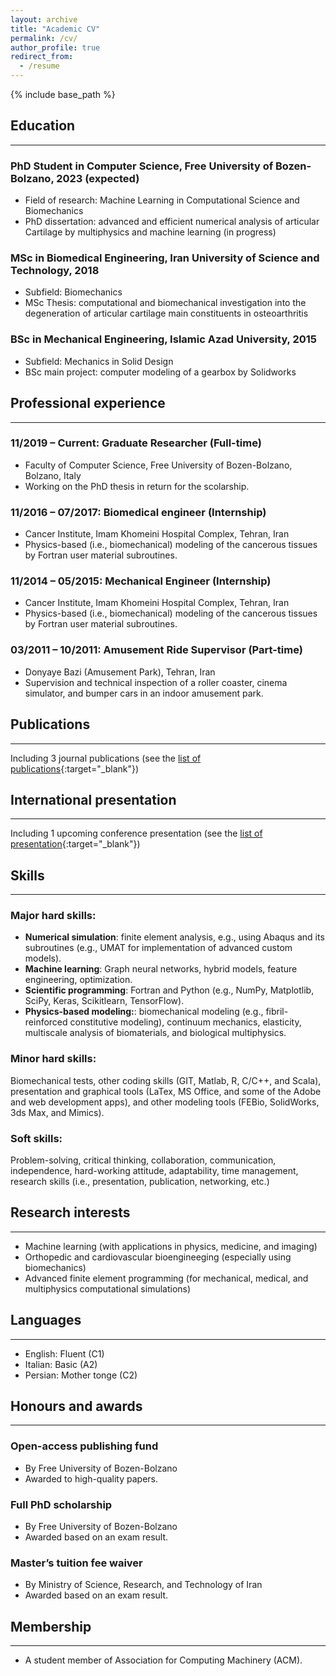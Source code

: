 ```yaml
---
layout: archive
title: "Academic CV"
permalink: /cv/
author_profile: true
redirect_from:
  - /resume
---
```


{% include base_path %}

## Education
----------
### PhD Student in Computer Science, Free University of Bozen-Bolzano, 2023 (expected)
* Field of research: Machine Learning in Computational Science and Biomechanics
* PhD dissertation: advanced and efficient numerical analysis of articular Cartilage by multiphysics and machine learning (in progress)

### MSc in Biomedical Engineering, Iran University of Science and Technology, 2018
* Subfield: Biomechanics
* MSc Thesis: computational and biomechanical investigation into the degeneration of articular cartilage main constituents in osteoarthritis

### BSc in Mechanical Engineering, Islamic Azad University, 2015
* Subfield: Mechanics in Solid Design
* BSc main project: computer modeling of a gearbox by Solidworks

## Professional experience
----------
### 11/2019 – Current: Graduate Researcher (Full-time)
* Faculty of Computer Science, Free University of Bozen-Bolzano, Bolzano, Italy
* Working on the PhD thesis in return for the scolarship.

### 11/2016 – 07/2017: Biomedical engineer (Internship)
* Cancer Institute, Imam Khomeini Hospital Complex, Tehran, Iran
* Physics-based (i.e., biomechanical) modeling of the cancerous tissues by Fortran user material subroutines.

### 11/2014 – 05/2015: Mechanical Engineer (Internship)
* Cancer Institute, Imam Khomeini Hospital Complex, Tehran, Iran
* Physics-based (i.e., biomechanical) modeling of the cancerous tissues by Fortran user material subroutines.

### 03/2011 – 10/2011: Amusement Ride Supervisor (Part-time)
* Donyaye Bazi (Amusement Park), Tehran, Iran
* Supervision and technical inspection of a roller coaster, cinema simulator, and bumper cars in an indoor amusement park.

## Publications
----------
Including 3 journal publications (see the [list of publications](https://shayansss.github.io/publications/){:target="_blank"})
  
## International presentation
----------
Including 1 upcoming conference presentation (see the [list of presentation](https://shayansss.github.io/presentations/){:target="_blank"})

## Skills
----------
### Major hard skills:
* **Numerical simulation**: finite element analysis, e.g., using Abaqus and its subroutines (e.g., UMAT for implementation of advanced custom models).
* **Machine learning**: Graph neural networks, hybrid models, feature engineering, optimization.
* **Scientific programming**: Fortran and Python (e.g., NumPy, Matplotlib, SciPy, Keras, Scikitlearn, TensorFlow).
* **Physics-based modeling:**: biomechanical modeling (e.g., fibril-reinforced constitutive modeling), continuum mechanics, elasticity, multiscale analysis of biomaterials, and biological multiphysics.

### Minor hard skills:
Biomechanical tests, other coding skills (GIT, Matlab, R, C/C++, and Scala), presentation and graphical tools (LaTex, MS Office, and some of the Adobe and web development apps), and other modeling tools (FEBio, SolidWorks, 3ds Max, and Mimics).

### Soft skills:
Problem-solving, critical thinking, collaboration, communication, independence, hard-working attitude, adaptability, time management, research skills (i.e., presentation, publication, networking, etc.)

## Research interests
----------
* Machine learning (with applications in physics, medicine, and imaging)
* Orthopedic and cardiovascular bioengineeging (especially using biomechanics)
* Advanced finite element programming (for mechanical, medical, and multiphysics computational simulations)
  
## Languages
----------
* English: Fluent (C1)
* Italian: Basic (A2)
* Persian: Mother tonge (C2)

## Honours and awards
----------
### Open-access publishing fund
* By Free University of Bozen-Bolzano
* Awarded to high-quality papers.

### Full PhD scholarship
* By Free University of Bozen-Bolzano
* Awarded based on an exam result.

### Master’s tuition fee waiver
* By Ministry of Science, Research, and Technology of Iran
* Awarded based on an exam result.
  
## Membership
---------
* A student member of Association for Computing Machinery (ACM).
